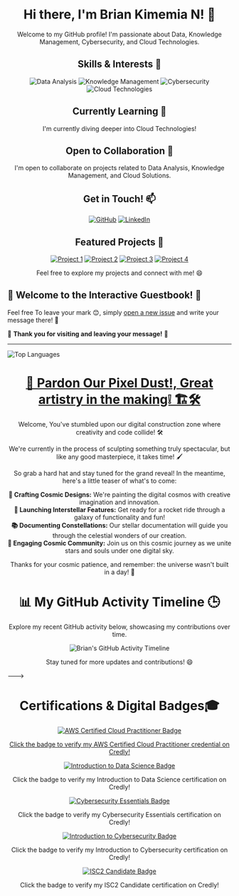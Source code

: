 <!-- Header -->
<h1 align="center">Hi there, I'm Brian Kimemia N! 👋</h1>

<!-- Introduction -->
<p align="center">Welcome to my GitHub profile! I'm passionate about Data, Knowledge Management, Cybersecurity, and Cloud Technologies.</p>


<!-- Skills -->
<h2 align="center">Skills & Interests 🚀</h2>
<p align="center">
  <img src="https://img.shields.io/badge/Data-Analysis-orange" alt="Data Analysis">
  <img src="https://img.shields.io/badge/Knowledge-Management-blue" alt="Knowledge Management">
  <img src="https://img.shields.io/badge/Cybersecurity-red" alt="Cybersecurity">
  <img src="https://img.shields.io/badge/Cloud-Technologies-green" alt="Cloud Technologies">
</p>

<!-- Learning -->
<h2 align="center">Currently Learning 🌱</h2>
<p align="center">I'm currently diving deeper into Cloud Technologies!</p>

<!-- Collaboration -->
<h2 align="center">Open to Collaboration 💼</h2>
<p align="center">I'm open to collaborate on projects related to Data Analysis, Knowledge Management, and Cloud Solutions.</p>

<!-- Contact -->
<h2 align="center">Get in Touch! 📫</h2>
<p align="center">
  <a href="https://github.com/BrianKN019"><img src="https://img.shields.io/badge/GitHub-BrianKN019-blue?style=flat-square&logo=github" alt="GitHub"></a>
  <a href="https://www.linkedin.com/in/nbriankimemia019b"><img src="https://img.shields.io/badge/LinkedIn-N%20Brian%20Kimemia-blue?style=flat-square&logo=linkedin" alt="LinkedIn"></a>
</p>

<p <!-- Projects -->
<h2 align="center">Featured Projects 🌟</h2>

<p align="center">
  <a href="https://github.com/BrianKN019/AWS-PROJECTS-"><img src="https://img.shields.io/badge/Project%201-AWS%20Projects-blueviolet" alt="Project 1"></a>
  <a href="https://github.com/BrianKN019/Cybersecurity-Projects-"><img src="https://img.shields.io/badge/Project%202-Cyber%20Security-cyan" alt="Project 2"></a>
  <a href="https://github.com/BrianKN019/project3"><img src="https://img.shields.io/badge/Project%203-Knowledge%20Management-maroon" alt="Project 3"></a>
  <a href="https://github.com/BrianKN019/project4"><img src="https://img.shields.io/badge/Project%204-Data%20Analysis-gold" alt="Project 4"></a>
</p>


<!-- Footer -->
<p align="center">Feel free to explore my projects and connect with me! 😄</p>

## 📝 Welcome to the Interactive Guestbook! 🚀

Feel free To leave your mark 😊, simply [open a new issue](https://github.com/BrianKN019/guestbook/issues/new) and write your message there! 🎉

💬 **Thank you for visiting and leaving your message!** 💬


---

<!-- Top Languages Card -->
![Top Languages](https://github-readme-stats.vercel.app/api/top-langs/?username=BrianKN019&layout=compact&theme=tokyonight)

<h1 align="center"><u>🚧 Pardon Our Pixel Dust!, Great artistry in the making❕️ 🏗🛠 </u></h1>

<p align="center">Welcome, You've stumbled upon our digital construction zone where creativity and code collide! 🛠️</p>

<p align="center">We're currently in the process of sculpting something truly spectacular, but like any good masterpiece, it takes time! 🖌️</p>

<p align="center">So grab a hard hat and stay tuned for the grand reveal! In the meantime, here's a little teaser of what's to come:</p>

<p align="center">
  <strong>🌟 Crafting Cosmic Designs:</strong> We're painting the digital cosmos with creative imagination and innovation. <br>
  <strong>🚀 Launching Interstellar Features:</strong> Get ready for a rocket ride through a galaxy of functionality and fun! <br>
  <strong>📚 Documenting Constellations:</strong> Our stellar documentation will guide you through the celestial wonders of our creation. <br>
  <strong>🌌 Engaging Cosmic Community:</strong> Join us on this cosmic journey as we unite stars and souls under one digital sky.
</p>

<p align="center">Thanks for your cosmic patience, and remember: the universe wasn't built in a day! 🌠</p>

<!-- Header -->
<h1 align="center">📊 My GitHub Activity Timeline 🕒</h1>

<!-- Introduction -->
<p align="center">Explore my recent GitHub activity below, showcasing my contributions over time.</p>

<!-- GitHub Activity Timeline -->
<p align="center">
  <img src="https://github-readme-stats.vercel.app/api/?username=BrianKN019&show_icons=true&theme=react" alt="Brian's GitHub Activity Timeline">
</p>

<!-- Footer -->
<p align="center">Stay tuned for more updates and contributions! 😄</p>

--->


<!-- Header -->
<h1 align="center">Certifications & Digital Badges🎓</h1>

<!-- AWS Certified Cloud Practitioner Badge -->
<p align="center">
  <a href="https://www.credly.com/badges/becf35b1-8d56-4957-ba65-f686d7b05aff/public_url" target="_blank">
    <img src="https://img.shields.io/badge/AWS%20Certified%20Cloud%20Practitioner-cyan?style=for-the-badge" alt="AWS Certified Cloud Practitioner Badge">
</p>

<!-- Description for AWS Certified Cloud Practitioner -->
<p align="center">Click the badge to verify my AWS Certified Cloud Practitioner credential on Credly!</p>

<!-- Introduction to Data Science Badge -->
<p align="center">
  <a href="https://www.credly.com/badges/5ddf7f14-c199-40ae-9d05-adb4c432dfe9/public_url" target="_blank">
    <img src="https://img.shields.io/badge/Introduction%20to%20Data%20Science-blue?style=for-the-badge" alt="Introduction to Data Science Badge">
  </a>
</p>

<!-- Description for Introduction to Data Science -->
<p align="center">Click the badge to verify my Introduction to Data Science certification on Credly!</p>

<!-- Cybersecurity Essentials Badge -->
<p align="center">
  <a href="https://www.credly.com/badges/bc87036f-6d7a-4786-8676-594c4a521e65/public_url" target="_blank">
    <img src="https://img.shields.io/badge/Cybersecurity%20Essentials-gold?style=for-the-badge" alt="Cybersecurity Essentials Badge">
  </a>
</p>

<!-- Description for Cybersecurity Essentials -->
<p align="center">Click the badge to verify my Cybersecurity Essentials certification on Credly!</p>

<!-- Introduction to Cybersecurity Badge -->
<p align="center">
  <a href="https://www.credly.com/badges/0aa89658-ed81-41ca-8635-550d7fb08cd1/public_url" target="_blank">
    <img src="https://img.shields.io/badge/Introduction%20to%20Cybersecurity-red?style=for-the-badge" alt="Introduction to Cybersecurity Badge">
  </a>
</p>

<!-- Description for Introduction to Cybersecurity -->
<p align="center">Click the badge to verify my Introduction to Cybersecurity certification on Credly!</p>

<!-- ISC2 Candidate Badge -->
<p align="center">
  <a href="https://www.credly.com/badges/29b04d68-29b3-4dfc-8566-ab919754fe6e/public_url" target="_blank">
    <img src="https://img.shields.io/badge/ISC2%20Candidate-mint?style=for-the-badge" alt="ISC2 Candidate Badge">
  </a>
</p>

<!-- Description for ISC2 Candidate -->
<p align="center">Click the badge to verify my ISC2 Candidate certification on Credly!</p>

